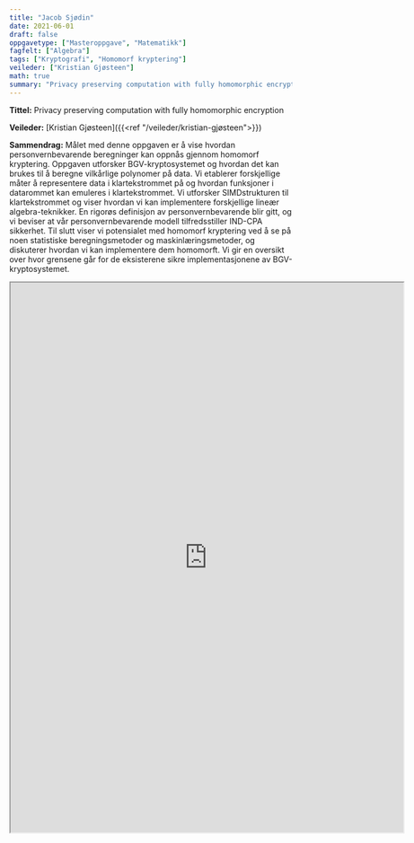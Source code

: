 ```yaml
---
title: "Jacob Sjødin"
date: 2021-06-01
draft: false
oppgavetype: ["Masteroppgave", "Matematikk"]
fagfelt: ["Algebra"]
tags: ["Kryptografi", "Homomorf kryptering"]
veileder: ["Kristian Gjøsteen"]
math: true
summary: "Privacy preserving computation with fully homomorphic encryption"
---
```


**Tittel:** Privacy preserving computation with fully homomorphic encryption

**Veileder:** [Kristian Gjøsteen]({{<ref "/veileder/kristian-gjøsteen">}})

**Sammendrag:** Målet med denne oppgaven er å vise hvordan personvernbevarende beregninger kan oppnås gjennom homomorf kryptering. Oppgaven utforsker BGV-kryptosystemet og hvordan det kan brukes til å beregne vilkårlige polynomer på data. Vi etablerer forskjellige måter å representere data i klartekstrommet på og hvordan funksjoner i datarommet kan emuleres i klartekstrommet. Vi utforsker SIMDstrukturen til klartekstrommet og viser hvordan vi kan implementere forskjellige lineær algebra-teknikker. En rigorøs definisjon av personvernbevarende blir gitt, og vi beviser at vår personvernbevarende modell tilfredsstiller IND-CPA sikkerhet. Til slutt viser vi potensialet med homomorf kryptering ved å se på noen statistiske beregningsmetoder og maskinlæringsmetoder, og diskuterer hvordan vi kan implementere dem homomorft. Vi gir en oversikt over hvor grensene går for de eksisterene sikre implementasjonene av BGV-kryptosystemet.


<iframe src="https://drive.google.com/file/d/1hxikim32eqAKXBIEStrjPykm90uY-uDr/preview" width="700" height="980" allow="autoplay"></iframe>

